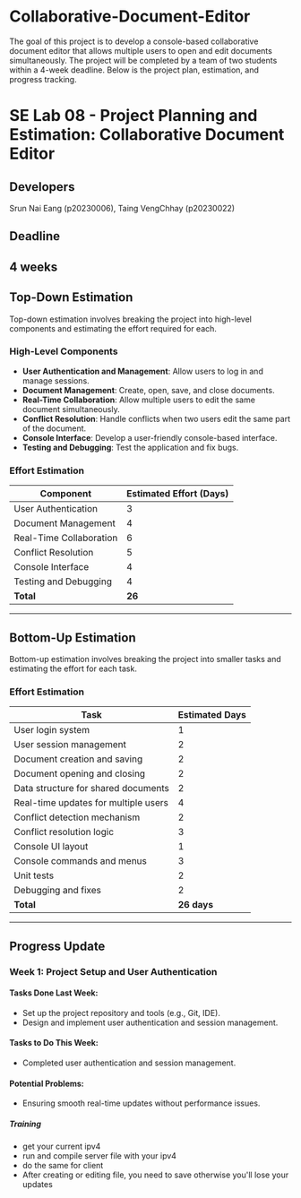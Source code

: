 # Collaborative-Document-Editor
The goal of this project is to develop a console-based collaborative document editor that allows multiple users to open and edit documents simultaneously. The project will be completed by a team of two students within a 4-week deadline. Below is the project plan, estimation, and progress tracking.
# SE Lab 08 - Project Planning and Estimation: Collaborative Document Editor

## Developers
Srun Nai Eang (p20230006), Taing VengChhay (p20230022)

## Deadline
4 weeks
---

## Top-Down Estimation
Top-down estimation involves breaking the project into high-level components and estimating the effort required for each.

### High-Level Components
- **User Authentication and Management**: Allow users to log in and manage sessions.
- **Document Management**: Create, open, save, and close documents.
- **Real-Time Collaboration**: Allow multiple users to edit the same document simultaneously.
- **Conflict Resolution**: Handle conflicts when two users edit the same part of the document.
- **Console Interface**: Develop a user-friendly console-based interface.
- **Testing and Debugging**: Test the application and fix bugs.

### Effort Estimation
| Component                | Estimated Effort (Days) |
|--------------------------|------------------------|
| User Authentication     | 3                      |
| Document Management     | 4                      |
| Real-Time Collaboration | 6                      |
| Conflict Resolution     | 5                      |
| Console Interface       | 4                      |
| Testing and Debugging   | 4                      |
| **Total**               | **26**                 |

---

## Bottom-Up Estimation
Bottom-up estimation involves breaking the project into smaller tasks and estimating the effort for each task.

### Effort Estimation
| Task                                | Estimated Days |
|-------------------------------------|---------------|
| User login system                   | 1             |
| User session management             | 2             |
| Document creation and saving        | 2             |
| Document opening and closing        | 2             |
| Data structure for shared documents | 2             |
| Real-time updates for multiple users| 4             |
| Conflict detection mechanism        | 2             |
| Conflict resolution logic           | 3             |
| Console UI layout                   | 1             |
| Console commands and menus          | 3             |
| Unit tests                          | 2             |
| Debugging and fixes                 | 2             |
| **Total**                           | **26 days**   |

---

## Progress Update
### Week 1: Project Setup and User Authentication
#### Tasks Done Last Week:
- Set up the project repository and tools (e.g., Git, IDE).
- Design and implement user authentication and session management.

#### Tasks to Do This Week:
- Completed user authentication and session management.

#### Potential Problems:
- Ensuring smooth real-time updates without performance issues.



##### Training
  - get your current ipv4
  - run and compile server file with your ipv4
  - do the same for client
  - After creating or editing file, you need to save otherwise you'll lose your updates